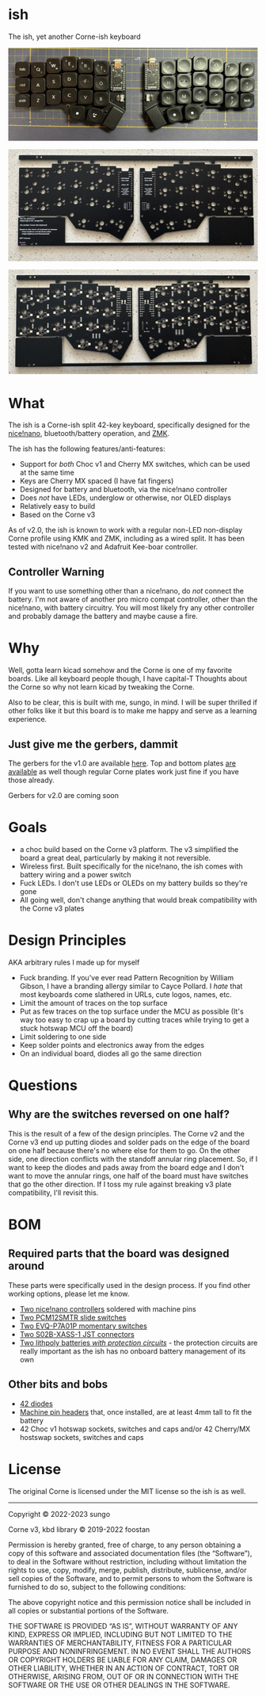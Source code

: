 # ish

The ish, yet another Corne-ish keyboard

![](images/built.jpg)

![](images/pcb_front.jpg)

![](images/pcb_back.jpg)

# What

The ish is a Corne-ish split 42-key keyboard, specifically designed for the [nice!nano](https://nicekeyboards.com/nice-nano), bluetooth/battery operation, and [ZMK](https://zmk.dev).

The ish has the following features/anti-features:

- Support for _both_ Choc v1 and Cherry MX switches, which can be used at the
  same time
- Keys are Cherry MX spaced (I have fat fingers)
- Designed for battery and bluetooth, via the nice!nano controller
- Does _not_ have LEDs, underglow or otherwise, nor OLED displays
- Relatively easy to build
- Based on the Corne v3

As of v2.0, the ish is known to work with a regular non-LED non-display Corne
profile using KMK and ZMK, including as a wired split. It has been tested with
nice!nano v2 and Adafruit Kee-boar controller.

## Controller Warning

If you want to use something other than a nice!nano, do _not_ connect the
battery. I'm not aware of another pro micro compat controller, other than the
nice!nano, with battery circuitry. You will most likely fry any other controller
and probably damage the battery and maybe cause a fire. 

# Why

Well, gotta learn kicad somehow and the Corne is one of my favorite boards. Like all keyboard people though, I have capital-T Thoughts about the Corne so why not learn kicad by tweaking the Corne.

Also to be clear, this is built with me, sungo, in mind. I will be super thrilled if other folks like it but this board is to make me happy and serve as a learning experience.

## Just give me the gerbers, dammit

The gerbers for the v1.0 are available [here](gerbers/ish-1.0.0-gerbers.zip). Top and bottom plates [are available](gerbers/) as well though regular Corne plates work just fine if you have those already.

Gerbers for v2.0 are coming soon

# Goals

* a choc build based on the Corne v3 platform. The v3 simplified the board a great deal, particularly by making it not reversible.
* Wireless first. Built specifically for the nice!nano, the ish comes with battery wiring and a power switch
* Fuck LEDs. I don't use LEDs or OLEDs on my battery builds so they're gone
* All going well, don't change anything that would break compatibility with the Corne v3 plates

# Design Principles

AKA arbitrary rules I made up for myself

* Fuck branding. If you've ever read Pattern Recognition by William Gibson, I have a branding allergy similar to Cayce Pollard. I _hate_ that most keyboards come slathered in URLs, cute logos, names, etc. 
* Limit the amount of traces on the top surface
* Put as few traces on the top surface under the MCU as possible (It's way too easy to crap up a board by cutting traces while trying to get a stuck hotswap MCU off the board)
* Limit soldering to one side
* Keep solder points and electronics away from the edges
* On an individual board, diodes all go the same direction

# Questions

## Why are the switches reversed on one half?

This is the result of a few of the design principles. The Corne v2 and the Corne v3 end up putting diodes and solder pads on the edge of the board on one half because there's no where else for them to go. On the other side, one direction conflicts with the standoff annular ring placement.  So, if I want to keep the diodes and pads away from the board edge and I don't want to move the annular rings, one half of the board must have switches that go the other direction. If I toss my rule against breaking v3 plate compatibility, I'll revisit this.

# BOM

## Required parts that the board was designed around

These parts were specifically used in the design process. If you find other working options, please let me know.

- [Two nice!nano controllers](https://nicekeyboards.com/nice-nano/) soldered with machine pins
- [Two PCM12SMTR slide switches](https://www.digikey.com/en/products/detail/c-k/PCM12SMTR/1640112?s=N4IgTCBcDaIAQDYCMSC0AFAwgWSWAytgCoBKcIAugL5A)
- [Two EVQ-P7A01P momentary switches](https://www.digikey.com/en/products/detail/panasonic-electronic-components/EVQ-P7A01P/4429447)
- [Two S02B-XASS-1 JST connectors](https://www.digikey.com/en/products/detail/jst-sales-america-inc/S02B-XASS-1/1634785)
- [Two lithpoly batteries _with protection circuits_](https://www.digikey.com/en/products/detail/adafruit-industries-llc/1570/5054546) - the protection circuits are really important as the ish has no onboard battery management of its own

## Other bits and bobs

- [42 diodes](https://www.digikey.com/en/products/detail/comchip-technology/CDSW4148-G/3308608)
- [Machine pin headers](https://www.amazon.com/gp/product/B0187LTEX2/) that, once installed, are at least 4mm tall to fit the battery
- 42 Choc v1 hotswap sockets, switches and caps and/or 42 Cherry/MX hostswap sockets, switches and caps

# License

The original Corne is licensed under the MIT license so the ish is as well.

- - -

Copyright © 2022-2023 sungo

Corne v3, kbd library © 2019-2022 foostan

Permission is hereby granted, free of charge, to any person obtaining a copy of this software and associated documentation files (the “Software”), to deal in the Software without restriction, including without limitation the rights to use, copy, modify, merge, publish, distribute, sublicense, and/or sell copies of the Software, and to permit persons to whom the Software is furnished to do so, subject to the following conditions:

The above copyright notice and this permission notice shall be included in all copies or substantial portions of the Software.

THE SOFTWARE IS PROVIDED “AS IS”, WITHOUT WARRANTY OF ANY KIND, EXPRESS OR IMPLIED, INCLUDING BUT NOT LIMITED TO THE WARRANTIES OF MERCHANTABILITY, FITNESS FOR A PARTICULAR PURPOSE AND NONINFRINGEMENT. IN NO EVENT SHALL THE AUTHORS OR COPYRIGHT HOLDERS BE LIABLE FOR ANY CLAIM, DAMAGES OR OTHER LIABILITY, WHETHER IN AN ACTION OF CONTRACT, TORT OR OTHERWISE, ARISING FROM, OUT OF OR IN CONNECTION WITH THE SOFTWARE OR THE USE OR OTHER DEALINGS IN THE SOFTWARE.
